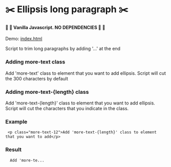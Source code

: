 # :scissors: Ellipsis long paragraph :scissors:

#### :tada: :tada: Vanilla Javascript. NO DEPENDENCIES :tada: :tada: 

Demo: [index.html](https://github.com/albertoarraco/ellipsis-long-paragraph/blob/master/index.html)

Script to trim long paragraphs by adding '...' at the end

### Adding more-text class
Add 'more-text' class to element that you want to add ellipsis. Script will cut the 300 characters by default

### Adding more-text-{length} class
Add 'more-text-{length}' class to element that you want to add ellipsis. Script will cut the characters that you indicate in the class.

### Example 
 
```
 <p class="more-text-12">Add 'more-text-{length}' class to element that you want to add</p>
```

### Result 

```
  Add 'more-te...
```
